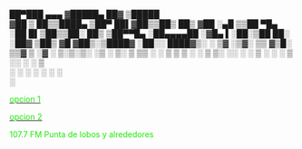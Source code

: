  ██▀███   ▄▄▄      ▓█████▄  ██▓ ▒█████  
▓██ ▒ ██▒▒████▄    ▒██▀ ██▌▓██▒▒██▒  ██▒
▓██ ░▄█ ▒▒██  ▀█▄  ░██   █▌▒██▒▒██░  ██▒
▒██▀▀█▄  ░██▄▄▄▄██ ░▓█▄   ▌░██░▒██   ██░
░██▓ ▒██▒ ▓█   ▓██▒░▒████▓ ░██░░ ████▓▒░
░ ▒▓ ░▒▓░ ▒▒   ▓▒█░ ▒▒▓  ▒ ░▓  ░ ▒░▒░▒░ 
  ░▒ ░ ▒░  ▒   ▒▒ ░ ░ ▒  ▒  ▒ ░  ░ ▒ ▒░ 
  ░░   ░   ░   ▒    ░ ░  ░  ▒ ░░ ░ ░ ▒  
   ░           ░  ░   ░     ░      ░ ░  
                    ░                   
                                                                    
                                             	  
<p>
<p>
<a href="http://giss.tv:8001/guerrillaradio.ogg"><div><font color="#1ee907">opcion 1</font></div></a>
<p>
<a href="https://guerrillaradio.github.io/prendelaradio/"><div><font color="#1ee907">opcion 2</font></div></a>
<p>
<p>
<div><font color="#1ee907">107.7 FM Punta de lobos y alrededores</font></div>
 
